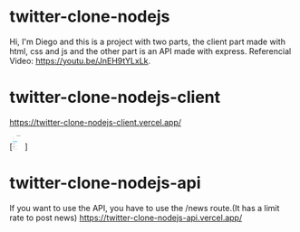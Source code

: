 # twitter-clone-nodejs

Hi, I'm Diego and this is a project with two parts, the client part made with html, css and js and the other part is an API made with express.
Referencial Video: https://youtu.be/JnEH9tYLxLk.

# twitter-clone-nodejs-client

https://twitter-clone-nodejs-client.vercel.app/

[<img aling="center" alt="twitter-clone-nodejs" width="22px" src="ScreenShot-Twitter-Clone-NodeJS-Client.png"/>]

# twitter-clone-nodejs-api

If you want to use the API, you have to use the /news route.(It has a limit rate to post news)
https://twitter-clone-nodejs-api.vercel.app/
